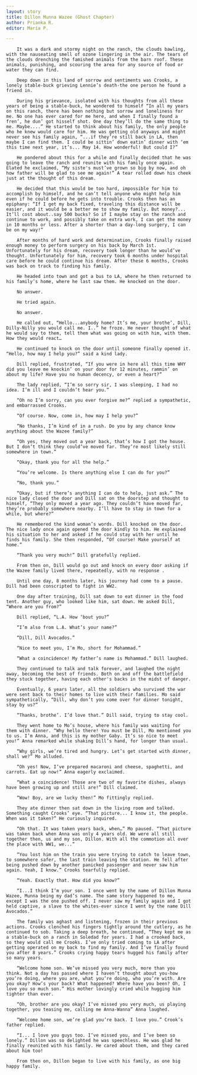 ```yaml
---
layout: story
title: Dillon Munna Wazee (Ghost Chapter)
author: Prianka R.
editor: Maria P.

---
```

        It was a dark and stormy night on the ranch, the clouds bawling, with the nauseating smell of ozone lingering in the air. The tears of the clouds drenching the famished animals from the barn roof. These animals, punishing, and scouring the area for any source of food or water they can find.
    
    	Deep down in this land of sorrow and sentiments was Crooks, a lonely stable-buck grieving Lennie’s death-the one person he found a friend in.
    
    	During his grievance, isolated with his thoughts from all these years of being a stable-buck, he wondered to himself “In all my years on this ranch, there has been nothing but sorrow and loneliness for me. No one has ever cared for me here, and when I finally found a fren’, he dun’ got hisself shot. One day they’ll do the same thing to me. Maybe....” He started to think about his family, the only people who he knew would care for him. He was getting old anyways and might never see his family again, “...if they’re still back in LA, then maybe I can find them. I could be sittin’ down eatin’ dinner with ‘em this time next year, it’s... May 14. How wonderful! But could I?”
    
    	He pondered about this for a while and finally decided that he was going to leave the ranch and reunite with his family once again. Elated he exclaimed, “My siste's must’ve grown so big by now, and oh how father will be glad to see me again!” A tear rolled down his cheek just at the thought of this dream.
    
    	He decided that this would be too hard, impossible for him to accomplish by himself, and he can’t tell anyone who might help him even if he could before he gets into trouble. Crooks then has an epiphany: “If I get my back fixed, traveling this distance will be easier, and it would be a better me to show my family. But money?... It’ll cost about..say 500 bucks? So if I maybe stay on the ranch and continue to work, and possibly take on extra work, I can get the money in 10 months or less. After a shorter than a day-long surgery, I can be on my way!”
    
    	After months of hard work and determination, Crooks finally raised enough money to perform surgery on his back by March 1st. Unfortunately for his dream, recovery took longer than he would’ve thought. Unfortunately for him, recovery took 6 months under hospital care before he could continue his dream. After these 6 months, Crooks was back on track to finding his family.
    
    	He headed into town and got a bus to LA, where he then returned to his family’s home, where he last saw them. He knocked on the door.
    
    	No answer.
    
    	He tried again.
    
    	No answer.
    
    	He called out, “Hello...anybody home? It’s me, your brothe’, Dill, Dilly-Nilly you would call me. I..” he froze. He never thought of what he would say to them, tell them what was going on with him, with them. How they would react…
    
    	He continued to knock on the door until someone finally opened it. “Hello, how may I help you?” said a kind lady.
    
    	Dill replied, frustrated, “If you were in here all this time WHY did you leave me knockin’ on your door for 12 minutes, rammin’ on about my life? Have you no human decency, or even a heart?”
    
    	The lady replied, “I’m so sorry sir, I was sleeping, I had no idea. I’m ill and I couldn’t hear you.”
    
    	“Oh no I’m sorry, can you ever forgive me?” replied a sympathetic, and embarrassed Crooks.
    
    	“Of course. Now, come in, how may I help you?”
    
    	“No thanks, I’m kind of in a rush. Do you by any chance know anything about the Wazee family?”
    
    	“Oh yes, they moved out a year back, that’s how I got the house. But I don’t think they could’ve moved far. They’re most likely still somewhere in town.”
    
    	“Okay, thank you for all the help.”
    
    	“You’re welcome. Is there anything else I can do for you?”
    
    	“No, thank you.”
    
    	“Okay, but if there’s anything I can do to help, just ask.” The nice lady closed the door and Dill sat on the doorstep and thought to himself, “They only moved a year ago. They couldn’t have moved far, they’re probably somewhere nearby. I’ll have to stay in town for a while, but where?”
    
    	He remembered the kind woman’s words. Dill knocked on the door. The nice lady once again opened the door kindly to him. He explained his situation to her and asked if he could stay with her until he finds his family. She then responded, “Of course! Make yourself at home.”
    
    	“Thank you very much!” Dill gratefully replied.
    
    	From then on, Dill would go out and knock on every door asking if the Wazee family lived there, repeatedly, with no response .
    
    	Until one day, 8 months later, his journey had come to a pause. Dill had been conscripted to fight in WW2.
    
    	One day after training, Dill sat down to eat dinner in the food tent. Another guy, who looked like him, sat down. He asked Dill, “Where are you from?”
    
    	Dill replied, “L.A. How ‘bout you?”
    
    	“I’m also from L.A. What’s your name?”
    
    	“Dill, Dill Avocados.”
    
    	“Nice to meet you, I’m Mo, short for Mohammad.”
    
    	“What a coincidence! My father’s name is Mohammad.” Dill laughed.
    
    	They continued to talk and talk forever, and laughed the night away, becoming the best of friends. Both on and off the battlefield they stuck together, having each other's backs in the midst of danger.
    
    	Eventually, 6 years later, all the soldiers who survived the war were sent back to their homes to live with their families. Mo said sympathetically, “Dill, why don’t you come over for dinner tonight, stay by us?”
    
    	“Thanks, brothe’. I’d love that.” Dill said, trying to stay cool.
    
    	They went home to Mo’s house, where his family was waiting for them with dinner. “Why hello there! You must be Dill, Mo mentioned you to us. I’m Anna, and this is my mother Gaby. It’s so nice to meet you!” Anna remarked while shaking Dill’s hand, for longer than usual.
    
    	“Why girls, we’re tired and hungry. Let’s get started with dinner, shall we?” Mo alluded.
    
    	“Oh yes! Now, I’ve prepared macaroni and cheese, spaghetti, and carrots. Eat up now!” Anna eagerly exclaimed.
    
    	“What a coincidence! Those are two of my favorite dishes, always have been growing up and still are!” Dill claimed.
    
    	“Wow! Boy, are we lucky then!” Mo fittingly replied.
    
    	They ate dinner then sat down in the living room and talked. Something caught Crooks’ eye. “That picture... I know it, the people. When was it taken?” He curiously inquired.
    
    	“Oh that. It was taken years back, when…” Mo paused. “That picture was taken back when Anna was only 4 years old. We were all still together then, us and my son, Dillon. With all the commotion all over the place with WW1, we...”
    
    	“You lost him on the train you were trying to catch to leave town, to somewhere safer, the last train leaving the station. He fell after being pushed down by another panicked passenger and never saw him again. Yeah, I know.” Crooks tearfully replied.
    
    	“Yeah. Exactly that. How did you know?”
    
    	“I...I think I’m your son. I once went by the name of Dillon Munna Wazee, Munna being my dad’s name. The same story happened to me, except I was the one pushed off. I never saw my family again and I got held captive, a slave to the whites-ever since I went by the name Dill Avocados.”
    
    	The family was aghast and listening, frozen in their previous actions. Crooks clenched his fingers tightly around the cutlery, as he continued to sob. Taking a deep breath, he continued, “They kept me as a stable-buck on a ranch in Soledad for years. I had a crooked back, so they would call me Crooks. I’ve only tried coming to LA after getting operated on my back to find my family. And I’ve finally found you after 8 years.” Crooks crying happy tears hugged his family after so many years.
    
    	“Welcome home son. We’ve missed you very much, more than you think. Not a day has passed where I haven’t thought about you-how you’re doing, where you are, what you’re doing, who you’re with. Are you okay? How’s your back? What happened? Where have you been? Oh, I love you so much son.” His mother lovingly cried while hugging him tighter than ever.
    
    	“Oh, brother are you okay? I’ve missed you very much, us playing together, you teasing me, calling me Anna-Wanna” Anna laughed.
    
    	“Welcome home son, we’re glad you’re back. I love you.” Crook’s father replied.
    
    	“I... I love you guys too. I’ve missed you, and I’ve been so lonely.” Dillon was so delighted he was speechless. He was glad he finally reunited with his family. He cared about them, and they cared about him too!
    
    	From then on, Dillon began to live with his family, as one big happy family.